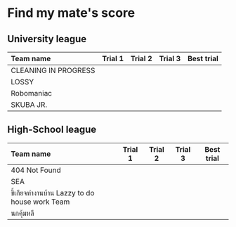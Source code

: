 # Find my mate's score

## University league

|      Team name              |    Trial 1        |     Trial 2     |       Trial 3     |   Best trial       |
|:----------------------------|:-----------------:|:---------------:|:-----------------:|:------------------:|   
|   CLEANING IN PROGRESS      |                   |                 |                   |                    |
|   LOSSY                     |                   |                 |                   |                    |
|   Robomaniac                |                   |                 |                   |                    |
|   SKUBA JR.                 |                   |                 |                   |                    |

## High-School league

|      Team name                                |    Trial 1        |     Trial 2     |       Trial 3     |     Best trial      |
|:----------------------------------------------|:-----------------:|:---------------:|:-----------------:|:-------------------:|
|   404 Not Found                               |                   |                 |                   |                     | 
|   SEA                                         |                   |                 |                   |                     | 
|   ขี้เกียจทำงานบ้าน Lazzy to do house work Team   |                   |                 |                   |                     | 
|   นกคุ้มหลี                                      |                   |                 |                   |                     | 
